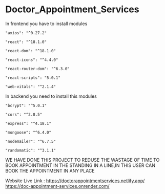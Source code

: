 # Doctor_Appointment_Services

In frontend you have to install modules

    "axios": "^0.27.2"
    
    "react": "^18.1.0"
    
    "react-dom": "^18.1.0"
    
    "react-icons": "^4.4.0"
    
    "react-router-dom": "^6.3.0"
    
    "react-scripts": "5.0.1"
    
    "web-vitals": "^2.1.4"
    
In backend you need to install this modules 

    "bcrypt": "^5.0.1"
    
    "cors": "^2.8.5"
    
    "express": "^4.18.1"
    
    "mongoose": "^6.4.0"
    
    "nodemailer": "^6.7.5"
    
    "randomatic": "^3.1.1"
    
    
WE HAVE DONE THIS PROJECT TO REDUSE THE WASTAGE OF TIME TO BOOK APPOINTMENT IN THE STANDING IN A LINE,IN THIS USER CAN BOOK THE APPOINTMENT IN ANY PLACE

Website Live Link : https://doctorappointmentservices.netlify.app/
                    https://doc-appointment-services.onrender.com/
                    
    
